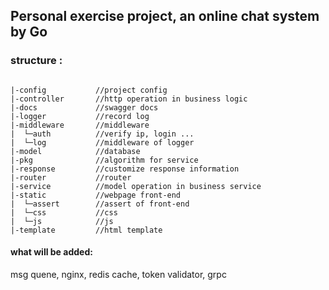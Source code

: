 ## Personal exercise project, an online chat system by Go



### structure :

```

|-config           //project config   
|-controller       //http operation in business logic 
|-docs             //swagger docs
|-logger           //record log
|-middleware       //middleware
|  └─auth          //verify ip, login ...
|  └─log           //middleware of logger
|-model            //database
|-pkg              //algorithm for service
|-response         //customize response information
|-router           //router
|-service          //model operation in business service
|-static           //webpage front-end 
|  └─assert        //assert of front-end
|  └─css           //css
|  └─js            //js
|-template         //html template
```

#### what will be added:

msg quene, nginx, redis cache, token validator, grpc 
